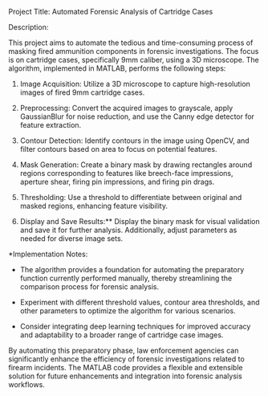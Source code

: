 
Project Title: Automated Forensic Analysis of Cartridge Cases

Description:

This project aims to automate the tedious and time-consuming process of masking fired ammunition components in forensic investigations. The focus is on cartridge cases, specifically 9mm caliber, using a 3D microscope. The algorithm, implemented in MATLAB, performs the following steps:

1. Image Acquisition: Utilize a 3D microscope to capture high-resolution images of fired 9mm cartridge cases.

2. Preprocessing: Convert the acquired images to grayscale, apply GaussianBlur for noise reduction, and use the Canny edge detector for feature extraction.

3. Contour Detection: Identify contours in the image using OpenCV, and filter contours based on area to focus on potential features.

4. Mask Generation: Create a binary mask by drawing rectangles around regions corresponding to features like breech-face impressions, aperture shear, firing pin impressions, and firing pin drags.

5. Thresholding: Use a threshold to differentiate between original and masked regions, enhancing feature visibility.

6. Display and Save Results:** Display the binary mask for visual validation and save it for further analysis. Additionally, adjust parameters as needed for diverse image sets.

*Implementation Notes:

- The algorithm provides a foundation for automating the preparatory function currently performed manually, thereby streamlining the comparison process for forensic analysis.

- Experiment with different threshold values, contour area thresholds, and other parameters to optimize the algorithm for various scenarios.

- Consider integrating deep learning techniques for improved accuracy and adaptability to a broader range of cartridge case images.

By automating this preparatory phase, law enforcement agencies can significantly enhance the efficiency of forensic investigations related to firearm incidents. The MATLAB code provides a flexible and extensible solution for future enhancements and integration into forensic analysis workflows.
